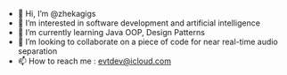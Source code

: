 - 👋 Hi, I’m @zhekagigs
- 👀 I’m interested in software development and artificial intelligence
- 🌱 I’m currently learning Java OOP, Design Patterns
- 💞️ I’m looking to collaborate on a piece of code for near real-time audio separation
- 📫 How to reach me : evtdev@icloud.com
